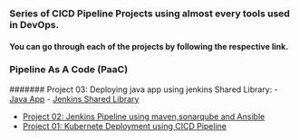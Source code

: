 ### Series of CICD Pipeline Projects using almost every tools used in DevOps.

#### You can go through each of the projects by following the respective link.

### Pipeline As A Code (PaaC)

 ####### Project 03: Deploying java app using jenkins Shared Library:
       - [Java App](https://github.com/saeedalig/java_app.git)
       - [Jenkins Shared Library](https://github.com/saeedalig/jenkins_shared_lib.git)
- [Project 02: Jenkins Pipeline using maven,sonarqube and Ansible](https://github.com/saeedalig/Jenkins-Pipeline-using-maven-sonarqube-and-ansible.git)
- [Project 01: Kubernete Deployment using CICD Pipeline](https://github.com/saeedalig/Kubernetes-Deployment-using-CICD-Pipeline.git)
